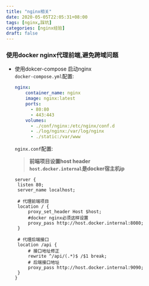 ```yaml
---
title: "nginx相关"
date: 2020-05-05T22:05:31+08:00
tags: [nginx,踩坑]
categories: [nginx经验]
draft: false
---
```

### 使用docker nginx代理前端,避免跨域问题
- 使用dokcer-compose 启动nginx  
   `docker-compose.yml`配置:
   ``` yaml
   nginx:
       container_name: nginx
       image: nginx:latest
       ports: 
         - 80:80
         - 443:443
       volumes: 
         - ./conf/nginx:/etc/nginx/conf.d
         - ./log/nginx:/var/log/nginx
         - ./static:/var/www
   ``` 
   `nginx.conf`配置:  
     > **前端项目设置host header**  
       **`host.docker.internal`是docker宿主机ip**
   ```nginx
   server {
    listen 80;
    server_name localhost; 

    # 代理前端项目
    location / {
        proxy_set_header Host $host;
        #docker nginx必须这样设置
        proxy_pass http://host.docker.internal:8080;
    }

    # 代理后端接口
    location /api {
        # 接口地址修正
        rewrite ^/api/(.*)$ /$1 break;
        # 后端接口地址
        proxy_pass http://host.docker.internal:9090;
    }
   }
   ```